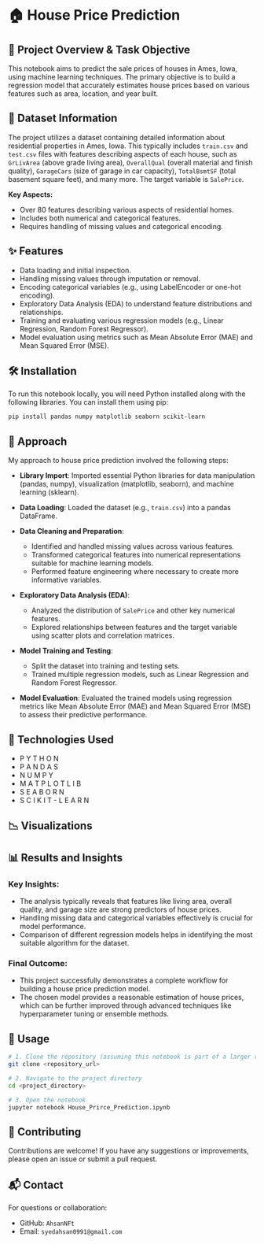 # 🏠 House Price Prediction

## 📌 Project Overview & Task Objective

This notebook aims to predict the sale prices of houses in Ames, Iowa, using machine learning techniques. The primary objective is to build a regression model that accurately estimates house prices based on various features such as area, location, and year built.

## 📂 Dataset Information

The project utilizes a dataset containing detailed information about residential properties in Ames, Iowa. This typically includes `train.csv` and `test.csv` files with features describing aspects of each house, such as `GrLivArea` (above grade living area), `OverallQual` (overall material and finish quality), `GarageCars` (size of garage in car capacity), `TotalBsmtSF` (total basement square feet), and many more. The target variable is `SalePrice`.

**Key Aspects:**
- Over 80 features describing various aspects of residential homes.
- Includes both numerical and categorical features.
- Requires handling of missing values and categorical encoding.

## ✨ Features

- Data loading and initial inspection.
- Handling missing values through imputation or removal.
- Encoding categorical variables (e.g., using LabelEncoder or one-hot encoding).
- Exploratory Data Analysis (EDA) to understand feature distributions and relationships.
- Training and evaluating various regression models (e.g., Linear Regression, Random Forest Regressor).
- Model evaluation using metrics such as Mean Absolute Error (MAE) and Mean Squared Error (MSE).

## 🛠️ Installation

To run this notebook locally, you will need Python installed along with the following libraries. You can install them using pip:
```bash
pip install pandas numpy matplotlib seaborn scikit-learn
```

## 🚀 Approach

My approach to house price prediction involved the following steps:

- **Library Import**: Imported essential Python libraries for data manipulation (pandas, numpy), visualization (matplotlib, seaborn), and machine learning (sklearn).
  
- **Data Loading**: Loaded the dataset (e.g., `train.csv`) into a pandas DataFrame.

- **Data Cleaning and Preparation**:
  - Identified and handled missing values across various features.
  - Transformed categorical features into numerical representations suitable for machine learning models.
  - Performed feature engineering where necessary to create more informative variables.
    
- **Exploratory Data Analysis (EDA)**:
  - Analyzed the distribution of `SalePrice` and other key numerical features.
  - Explored relationships between features and the target variable using scatter plots and correlation matrices.
  
- **Model Training and Testing**:
  - Split the dataset into training and testing sets.
  - Trained multiple regression models, such as Linear Regression and Random Forest Regressor.

- **Model Evaluation**: Evaluated the trained models using regression metrics like Mean Absolute Error (MAE) and Mean Squared Error (MSE) to assess their predictive performance.

## 🧰 Technologies Used
- P Y T H O N
- P A N D A S
- N U M P Y
- M A T P L O T L I B
- S E A B O R N
- S C I K I T - L E A R N

## 📉 Visualizations


## 📊 Results and Insights

### Key Insights:
  - The analysis typically reveals that features like living area, overall quality, and garage size are strong predictors of house prices.
  - Handling missing data and categorical variables effectively is crucial for model performance.
  - Comparison of different regression models helps in identifying the most suitable algorithm for the dataset.
    
### Final Outcome:
  - This project successfully demonstrates a complete workflow for building a house price prediction model.
  - The chosen model provides a reasonable estimation of house prices, which can be further improved through advanced techniques like hyperparameter tuning or ensemble methods.

## 🧪 Usage

```bash
# 1. Clone the repository (assuming this notebook is part of a larger repository)
git clone <repository_url>

# 2. Navigate to the project directory
cd <project_directory>

# 3. Open the notebook
jupyter notebook House_Prirce_Prediction.ipynb

```

## 🤝 Contributing

Contributions are welcome! If you have any suggestions or improvements, please open an issue or submit a pull request.

## 📬 Contact

For questions or collaboration:
- GitHub: `AhsanNFt`
- Email: `syedahsan0991@gmail.com`


